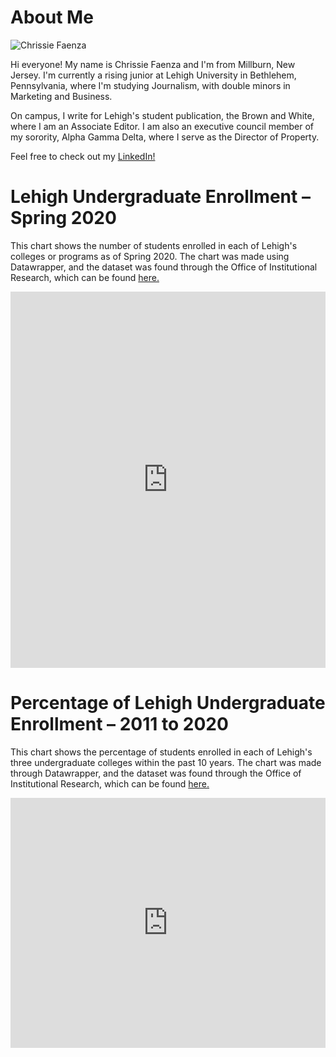# About Me

![Chrissie Faenza](https://imgur.com/hJLM4cC.jpg)

Hi everyone! My name is Chrissie Faenza and I'm from Millburn, New Jersey. I'm currently a rising junior at Lehigh University in Bethlehem, Pennsylvania, where I'm studying Journalism, with double minors in Marketing and Business. 

On campus, I write for Lehigh's student publication, the Brown and White, where I am an Associate Editor. I am also an executive council member of my sorority, Alpha Gamma Delta, where I serve as the Director of Property. 

Feel free to check out my [LinkedIn!](https://www.linkedin.com/in/chrissie-faenza)

# Lehigh Undergraduate Enrollment – Spring 2020

This chart shows the number of students enrolled in each of Lehigh's colleges or programs as of Spring 2020. The chart was made using Datawrapper, and the dataset was found through the Office of Institutional Research, which can be found [here.](https://oirsa.lehigh.edu/fte-headcount)

<iframe title="Lehigh Undergraduate Enrollment Spring 2020" aria-label="chart" id="datawrapper-chart-K0ORY" src="https://datawrapper.dwcdn.net/K0ORY/1/" scrolling="no" frameborder="0" style="width: 0; min-width: 100% !important; border: none;" height="602"></iframe><script type="text/javascript">!function(){"use strict";window.addEventListener("message",(function(a){if(void 0!==a.data["datawrapper-height"])for(var e in a.data["datawrapper-height"]){var t=document.getElementById("datawrapper-chart-"+e)||document.querySelector("iframe[src*='"+e+"']");t&&(t.style.height=a.data["datawrapper-height"][e]+"px")}}))}();
</script>

# Percentage of Lehigh Undergraduate Enrollment – 2011 to 2020

This chart shows the percentage of students enrolled in each of Lehigh's three undergraduate colleges within the past 10 years. The chart was made through Datawrapper, and the dataset was found through the Office of Institutional Research, which can be found [here.](https://oirsa.lehigh.edu/fte-headcount)

<iframe title="Percentage of Students in Each Lehigh Undergraduate College" aria-label="Interactive line chart" id="datawrapper-chart-bMrgq" src="https://datawrapper.dwcdn.net/bMrgq/1/" scrolling="no" frameborder="0" style="width: 0; min-width: 100% !important; border: none;" height="400"></iframe><script type="text/javascript">!function(){"use strict";window.addEventListener("message",(function(a){if(void 0!==a.data["datawrapper-height"])for(var e in a.data["datawrapper-height"]){var t=document.getElementById("datawrapper-chart-"+e)||document.querySelector("iframe[src*='"+e+"']");t&&(t.style.height=a.data["datawrapper-height"][e]+"px")}}))}();
</script>
